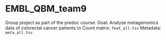 # EMBL_QBM_team9

Group project as part of the predoc course.
Goal: Analyse metagenomics data of colorectal cancer patients.\n
Count matrix: `feat_all.tsv`
Metadata: `meta_all.tsv`
